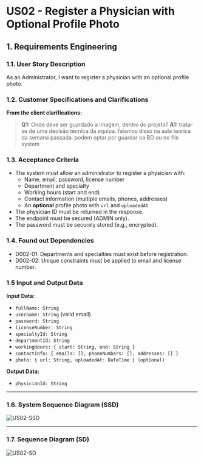 # US02 - Register a Physician with Optional Profile Photo

## 1. Requirements Engineering

### 1.1. User Story Description
As an Administrator, I want to register a physician with an optional profile photo.

### 1.2. Customer Specifications and Clarifications
**From the client clarifications:**
> **Q1:** Onde deve ser guardado a imagem, dentro do projeto?
> **A1:** trata-se de uma decisão técnica da equipa.
          falamos disso na aula teorica da semana passada. podem optar por guardar na BD ou no file system

### 1.3. Acceptance Criteria
* The system must allow an administrator to register a physician with:
    * Name, email, password, license number
    * Department and specialty
    * Working hours (start and end)
    * Contact information (multiple emails, phones, addresses)
    * An **optional** profile photo with `url` and `uploadedAt`
* The physician ID must be returned in the response.
* The endpoint must be secured (ADMIN only).
* The password must be securely stored (e.g., encrypted).

### 1.4. Found out Dependencies
* D002-01: Departments and specialties must exist before registration.
* D002-02: Unique constraints must be applied to email and license number.

### 1.5 Input and Output Data
**Input Data:**
- `fullName: String`
- `username: String` (valid email)
- `password: String`
- `licenseNumber: String`
- `specialtyId: String`
- `departmentId: String`
- `workingHours: { start: String, end: String }`
- `contactInfo: { emails: [], phoneNumbers: [], addresses: [] }`
- `photo: { url: String, uploadedAt: DateTime } (optional)`

**Output Data:**
- `physicianId: String`

---

### 1.6. System Sequence Diagram (SSD)
![US02-SSD](US02-SSD.svg)

---

### 1.7. Sequence Diagram (SD)
![US02-SD](US02-SD.svg)
